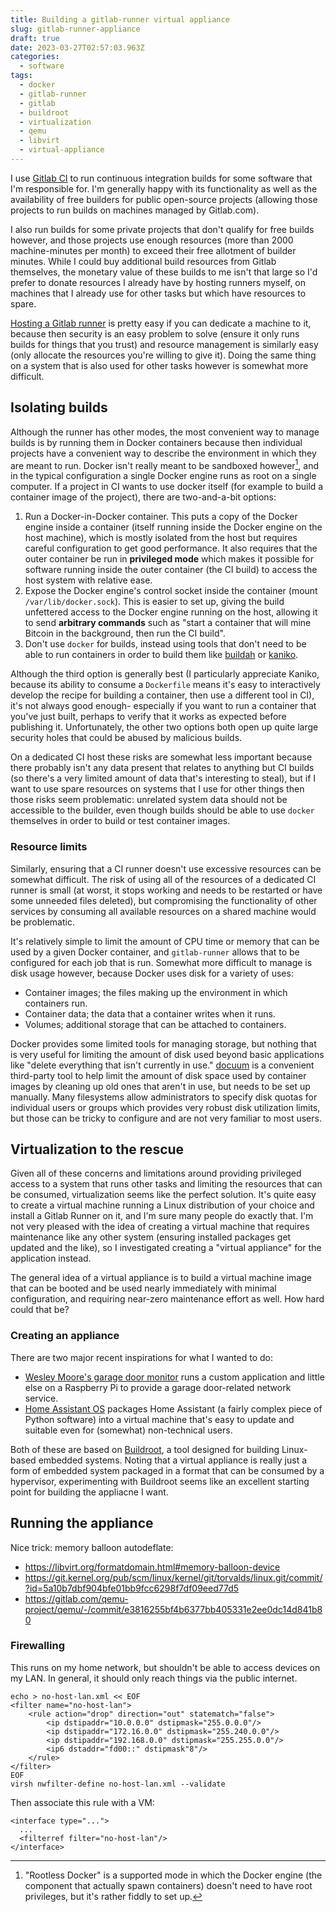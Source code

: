 ```yaml
---
title: Building a gitlab-runner virtual appliance
slug: gitlab-runner-appliance
draft: true
date: 2023-03-27T02:57:03.963Z
categories:
  - software
tags:
  - docker
  - gitlab-runner
  - gitlab
  - buildroot
  - virtualization
  - qemu
  - libvirt
  - virtual-appliance
---
```

I use [Gitlab CI](https://docs.gitlab.com/ee/ci/) to run continuous integration builds for some software that I'm responsible for. I'm generally happy with its functionality as well as the availability of free builders for public open-source projects (allowing those projects to run builds on machines managed by Gitlab.com).

I also run builds for some private projects that don't qualify for free builds however, and those projects use enough resources (more than 2000 machine-minutes per month) to exceed their free allotment of builder minutes. While I could buy additional build resources from Gitlab themselves, the monetary value of these builds to me isn't that large so I'd prefer to donate resources I already have by hosting runners myself, on machines that I already use for other tasks but which have resources to spare.

[Hosting a Gitlab runner](https://docs.gitlab.com/runner/) is pretty easy if you can dedicate a machine to it, because then security is an easy problem to solve (ensure it only runs builds for things that you trust) and resource management is similarly easy (only allocate the resources you're willing to give it). Doing the same thing on a system that is also used for other tasks however is somewhat more difficult.

## Isolating builds

Although the runner has other modes, the most convenient way to manage builds is by running them in Docker containers because then individual projects have a convenient way to describe the environment in which they are meant to run. Docker isn't really meant to be sandboxed however[^rootless], and in the typical configuration a single Docker engine runs as root on a single computer. If a project in CI wants to use docker itself (for example to build a container image of the project), there are two-and-a-bit options:

[^rootless]: "Rootless Docker" is a supported mode in which the Docker engine (the component that actually spawn containers) doesn't need to have root privileges, but it's rather fiddly to set up.

1. Run a Docker-in-Docker container. This puts a copy of the Docker engine inside a container (itself running inside the Docker engine on the host machine), which is mostly isolated from the host but requires careful configuration to get good performance. It also requires that the outer container be run in **privileged mode** which makes it possible for software running inside the outer container (the CI build) to access the host system with relative ease.
2. Expose the Docker engine's control socket inside the container (mount `/var/lib/docker.sock`). This is easier to set up, giving the build unfettered access to the Docker engine running on the host, allowing it to send **arbitrary commands** such as "start a container that will mine Bitcoin in the background, then run the CI build".
3. Don't use `docker` for builds, instead using tools that don't need to be able to run containers in order to build them like [buildah](https://buildah.io/) or [kaniko](https://github.com/GoogleContainerTools/kaniko).

Although the third option is generally best (I particularly appreciate Kaniko, because its ability to consume a `Dockerfile` means it's easy to interactively develop the recipe for building a container, then use a different tool in CI), it's not always good enough- especially if you want to run a container that you've just built, perhaps to verify that it works as expected before publishing it. Unfortunately, the other two options both open up quite large security holes that could be abused by malicious builds.

On a dedicated CI host these risks are somewhat less important because there probably isn't any data present that relates to anything but CI builds (so there's a very limited amount of data that's interesting to steal), but if I want to use spare resources on systems that I use for other things then those risks seem problematic: unrelated system data should not be accessible to the builder, even though builds should be able to use `docker` themselves in order to build or test container images.

### Resource limits

Similarly, ensuring that a CI runner doesn't use excessive resources can be somewhat difficult. The risk of using all of the resources of a dedicated CI runner is small (at worst, it stops working and needs to be restarted or have some unneeded files deleted), but compromising the functionality of other services by consuming all available resources on a shared machine would be problematic.

It's relatively simple to limit the amount of CPU time or memory that can be used by a given Docker container, and `gitlab-runner` allows that to be configured for each job that is run. Somewhat more difficult to manage is disk usage however, because Docker uses disk for a variety of uses:

 * Container images; the files making up the environment in which containers run.
 * Container data; the data that a container writes when it runs.
 * Volumes; additional storage that can be attached to containers.

Docker provides some limited tools for managing storage, but nothing that is very useful for limiting the amount of disk used beyond basic applications like "delete everything that isn't currently in use." [docuum](https://github.com/stepchowfun/docuum) is a convenient third-party tool to help limit the amount of disk space used by container images by cleaning up old ones that aren't in use, but needs to be set up manually. Many filesystems allow administrators to specify disk quotas for individual users or groups which provides very robust disk utilization limits, but those can be tricky to configure and are not very familiar to most users.

## Virtualization to the rescue

Given all of these concerns and limitations around providing privileged access to a system that runs other tasks and limiting the resources that can be consumed, virtualization seems like the perfect solution. It's quite easy to create a virtual machine running a Linux distribution of your choice and install a Gitlab Runner on it, and I'm sure many people do exactly that. I'm not very pleased with the idea of creating a virtual machine that requires maintenance like any other system (ensuring installed packages get updated and the like), so I investigated creating a "virtual appliance" for the application instead.

The general idea of a virtual appliance is to build a virtual machine image that can be booted and be used nearly immediately with minimal configuration, and requiring near-zero maintenance effort as well. How hard could that be?

### Creating an appliance

There are two major recent inspirations for what I wanted to do:
 * [Wesley Moore's garage door monitor](https://www.wezm.net/v2/posts/2022/garage-door-monitor/) runs a custom application and little else on a Raspberry Pi to provide a garage door-related network service.
 * [Home Assistant OS](https://www.home-assistant.io/installation/linux) packages Home Assistant (a fairly complex piece of Python software) into a virtual machine that's easy to update and suitable even for (somewhat) non-technical users.

Both of these are based on [Buildroot](https://buildroot.org/), a tool designed for building Linux-based embedded systems. Noting that a virtual appliance is really just a form of embedded system packaged in a format that can be consumed by a hypervisor, experimenting with Buildroot seems like an excellent starting point for building the appliacne I want.

## Running the appliance

Nice trick: memory balloon autodeflate:
 * https://libvirt.org/formatdomain.html#memory-balloon-device
 * https://git.kernel.org/pub/scm/linux/kernel/git/torvalds/linux.git/commit/?id=5a10b7dbf904bfe01bb9fcc6298f7df09eed77d5
 * https://gitlab.com/qemu-project/qemu/-/commit/e3816255bf4b6377bb405331e2ee0dc14d841b80

### Firewalling

This runs on my home network, but shouldn't be able to access devices on my LAN.
In general, it should only reach things via the public internet.

```
echo > no-host-lan.xml << EOF
<filter name="no-host-lan">
    <rule action="drop" direction="out" statematch="false">
        <ip dstipaddr="10.0.0.0" dstipmask="255.0.0.0"/>
        <ip dstipaddr="172.16.0.0" dstipmask="255.240.0.0"/>
        <ip dstipaddr="192.168.0.0" dstipmask="255.255.0.0"/>
        <ip6 dstaddr="fd00::" dstipmask"8"/>
    </rule>
</filter>
EOF
virsh nwfilter-define no-host-lan.xml --validate
```

Then associate this rule with a VM:

```
<interface type="...">
  ...
  <filterref filter="no-host-lan"/>
</interface>
```
